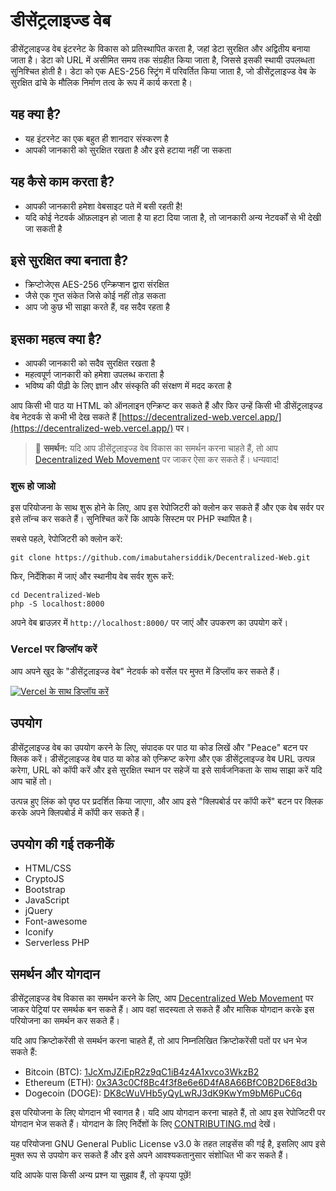 # डीसेंट्रलाइज्ड वेब

डीसेंट्रलाइज्ड वेब इंटरनेट के विकास को प्रतिस्थापित करता है, जहां डेटा सुरक्षित और अद्वितीय बनाया जाता है। डेटा को URL में असीमित समय तक संग्रहीत किया जाता है, जिससे इसकी स्थायी उपलब्धता सुनिश्चित होती है। डेटा को एक AES-256 स्ट्रिंग में परिवर्तित किया जाता है, जो डीसेंट्रलाइज्ड वेब के सुरक्षित ढांचे के मौलिक निर्माण तत्व के रूप में कार्य करता है।

## यह क्या है?
- यह इंटरनेट का एक बहुत ही शानदार संस्करण है
- आपकी जानकारी को सुरक्षित रखता है और इसे हटाया नहीं जा सकता

## यह कैसे काम करता है?
- आपकी जानकारी हमेशा वेबसाइट पते में बसी रहती है!
- यदि कोई नेटवर्क ऑफ़लाइन हो जाता है या हटा दिया जाता है, तो जानकारी अन्य नेटवर्कों से भी देखी जा सकती है

## इसे सुरक्षित क्या बनाता है?
- क्रिप्टोजेएस AES-256 एन्क्रिप्शन द्वारा संरक्षित
- जैसे एक गुप्त संकेत जिसे कोई नहीं तोड़ सकता
- आप जो कुछ भी साझा करते हैं, वह सदैव रहता है

## इसका महत्व क्या है?
- आपकी जानकारी को सदैव सुरक्षित रखता है
- महत्वपूर्ण जानकारी को हमेशा उपलब्ध कराता है
- भविष्य की पीढ़ी के लिए ज्ञान और संस्कृति की संरक्षण में मदद करता है

आप किसी भी पाठ या HTML को ऑनलाइन एन्क्रिप्ट कर सकते हैं और फिर उन्हें किसी भी डीसेंट्रलाइज्ड वेब नेटवर्क से कभी भी देख सकते हैं [https://decentralized-web.vercel.app/](https://decentralized-web.vercel.app/) पर।

> 🌱 **समर्थन:** यदि आप डीसेंट्रलाइज्ड वेब विकास का समर्थन करना चाहते हैं, तो आप [Decentralized Web Movement](https://dub.sh/support-us) पर जाकर ऐसा कर सकते हैं। धन्यवाद!
>
>

### शुरू हो जाओ

इस परियोजना के साथ शुरू होने के लिए, आप इस रेपोजिटरी को क्लोन कर सकते हैं और एक वेब सर्वर पर इसे लॉन्च कर सकते हैं। सुनिश्चित करें कि आपके सिस्टम पर PHP स्थापित है।

सबसे पहले, रेपोजिटरी को क्लोन करें:

```
git clone https://github.com/imabutahersiddik/Decentralized-Web.git
```

फिर, निर्देशिका में जाएं और स्थानीय वेब सर्वर शुरू करें:

```
cd Decentralized-Web
php -S localhost:8000
```

अपने वेब ब्राउज़र में `http://localhost:8000/` पर जाएं और उपकरण का उपयोग करें।

### Vercel पर डिप्लॉय करें

आप अपने खुद के "डीसेंट्रलाइज्ड वेब" नेटवर्क को वर्सेल पर मुफ्त में डिप्लॉय कर सकते हैं।

[![Vercel के साथ डिप्लॉय करें](https://vercel.com/button)](https://vercel.com/import/project?template=https://github.com/imabutahersiddik/Decentralized-Web)

## उपयोग

डीसेंट्रलाइज्ड वेब का उपयोग करने के लिए, संपादक पर पाठ या कोड लिखें और "Peace" बटन पर क्लिक करें। डीसेंट्रलाइज्ड वेब पाठ या कोड को एन्क्रिप्ट करेगा और एक डीसेंट्रलाइज्ड वेब URL उत्पन्न करेगा, URL को कॉपी करें और इसे सुरक्षित स्थान पर सहेजें या इसे सार्वजनिकता के साथ साझा करें यदि आप चाहें तो।

उत्पन्न हुए लिंक को पृष्ठ पर प्रदर्शित किया जाएगा, और आप इसे "क्लिपबोर्ड पर कॉपी करें" बटन पर क्लिक करके अपने क्लिपबोर्ड में कॉपी कर सकते हैं।

## उपयोग की गई तकनीकें

- HTML/CSS
- CryptoJS
- Bootstrap
- JavaScript
- jQuery
- Font-awesome
- Iconify
- Serverless PHP

## समर्थन और योगदान

डीसेंट्रलाइज्ड वेब विकास का समर्थन करने के लिए, आप [Decentralized Web Movement](https://dub.sh/support-us) पर जाकर पेट्रियां पर समर्थक बन सकते हैं। आप वहां सदस्यता ले सकते हैं और मासिक योगदान करके इस परियोजना का समर्थन कर सकते हैं।

यदि आप क्रिप्टोकरेंसी से समर्थन करना चाहते हैं, तो आप निम्नलिखित क्रिप्टोकरेंसी पतों पर धन भेज सकते हैं:

- Bitcoin (BTC): [1JcXmJZiEpR2z9qC1iB4z4A1xvco3WkzB2](bitcoin:1JcXmJZiEpR2z9qC1iB4z4A1xvco3WkzB2)
- Ethereum (ETH): [0x3A3c0Cf8Bc4f3f8e6e6D4fA8A66BfC0B2D6E8d3b](ethereum:0x3A3c0Cf8Bc4f3f8e6e6D4fA8A66BfC0B2D6E8d3b)
- Dogecoin (DOGE): [DK8cWuVHb5yQyLwRJ3dK9KwYm9bM6PuC6q](dogecoin:DK8cWuVHb5yQyLwRJ3dK9KwYm9bM6PuC6q)

इस परियोजना के लिए योगदान भी स्वागत है। यदि आप योगदान करना चाहते हैं, तो आप इस रेपोजिटरी पर योगदान भेज सकते हैं। योगदान के लिए निर्देशों के लिए [CONTRIBUTING.md](https://github.com/imabutahersiddik/Decentralized-Web/blob/main/CONTRIBUTING.md) देखें।

यह परियोजना GNU General Public License v3.0 के तहत लाइसेंस की गई है, इसलिए आप इसे मुक्त रूप से उपयोग कर सकते हैं और इसे अपने आवश्यकतानुसार संशोधित भी कर सकते हैं।

यदि आपके पास किसी अन्य प्रश्न या सुझाव हैं, तो कृपया पूछें!